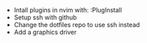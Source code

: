 - Intall plugins in nvim with: :PlugInstall
- Setup ssh with github
- Change the dotfiles repo to use ssh instead
- Add a graphics driver
